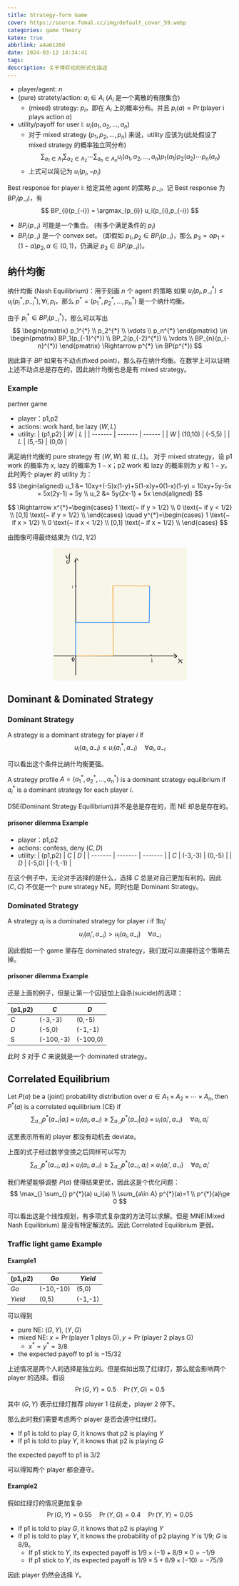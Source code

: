 ```yaml
---
title: Strategy-form Game
cover: https://source.fomal.cc/img/default_cover_59.webp
categories: game theory
katex: true
abbrlink: a4a6120d
date: 2024-03-12 14:34:41
tags:
description: 关于博弈论的形式化描述
---
```


* player/agent: $n$
* (pure) stratety/action: $a_i\in A_i$ ($A_i$ 是一个离散的有限集合)
  * (mixed) strategy: $p_{i}$，即在 $A_i$ 上的概率分布。并且 $p_{i}(a)=\operatorname{Pr}(\text{player i plays action } a)$
* utility/payoff for user i: $u_i(a_1,a_2, \ldots ,a_n)$
  * 对于 mixed strategy $(p_1, p_2, \ldots ,p_{n})$ 来说，utility 应该为(此处假设了 mixed strategy 的概率独立同分布)
  $$
  \sum_{a_1\in A_1}\sum_{a_2\in A_2}\cdots \sum_{a_{n}\in A_{n}} u_i(a_1,a_2, \ldots ,a_n)p_1(a_1)p_2(a_2)\cdots p_n(a_n)
  $$
  * 上式可以简记为 $u_i(p_{i},-p_{i})$

Best response for player i:
给定其他 agent 的策略 $p_{-i}$，记 Best response 为 $BP_{i}(p_{-i})$，有
$$
BP_{i}(p_{-i}) = \argmax_{p_{i}} u_i(p_{i},p_{-i})
$$

* $BP_{i}(p_{-i})$ 可能是一个集合。 (有多个满足条件的 $p_{i}$)
* $BP_{i}(p_{-i})$ 是一个 convex set。 (即假如 $p_1,p_2 \in BP_{i}(p_{-i})$，那么 $p_3=\alpha p_1+(1-\alpha)p_2, \alpha \in (0,1)$，仍满足 $p_3\in BP_{i}(p_{-i})$)。

## 纳什均衡
纳什均衡 (Nash Equilibrium)：用于刻画 $n$ 个 agent 的策略
如果 $u_i(p_{i},p_{-i}^{*})\le u_i(p_{i}^{*},p_{-i}^{*}), \forall i,p_{i}$，那么 $p^{*}=(p_1^{*},p_2^{*}, \ldots ,p_n^{*})$ 是一个纳什均衡。

由于 $p_{i}^{*}\in BP_{i}(p_{-i}^{*})$，那么可以写出
$$
\begin{pmatrix} 
    p_1^{*} \\ p_2^{*} \\ \vdots \\ p_n^{*} 
\end{pmatrix} \in 
\begin{pmatrix} 
    BP_1(p_{-1}^{*})  \\ BP_2(p_{-2}^{*}) \\ \vdots \\ BP_{n}(p_{-n}^{*})
\end{pmatrix} \Rightarrow
p^{*} \in  BP(p^{*})
$$

因此算子 $BP$ 如果有不动点(fixed point)，那么存在纳什均衡。在数学上可以证明上述不动点总是存在的，因此纳什均衡也总是有 mixed strategy。

### Example
partner game
* player：p1,p2
* actions: work hard, be lazy ($W,L$)
* utility:
    | (p1,p2) | $W$     | $L$    |
    | ------- | ------- | ------ |
    | $W$     | (10,10) | (-5,5) |
    | $L$     | (5,-5)  | (0,0)  |

满足纳什均衡的 pure strategy 有 $(W,W)$ 和 $(L,L)$。
对于 mixed strategy，设 p1 work 的概率为 $x$, lazy 的概率为 $1-x$；p2 work 和 lazy 的概率则为 $y$ 和 $1-y$。此时两个 player 的 utility 为：
$$
\begin{aligned}
u_1 &= 10xy+(-5)x(1-y)+5(1-x)y+0(1-x)(1-y) = 10xy+5y-5x = 5x(2y-1) + 5y \\
u_2 &= 5y(2x-1) + 5x
\end{aligned}
$$

$$
\Rightarrow 
x^{*}=\begin{cases}
    1 \text{~ if y > 1/2} \\
    0 \text{~ if y < 1/2} \\
    [0,1] \text{~ if y = 1/2} \\
\end{cases} 
\quad 
y^{*}=\begin{cases}
    1 \text{~ if x > 1/2} \\
    0 \text{~ if x < 1/2} \\
    [0,1] \text{~ if x = 1/2} \\
\end{cases}
$$

由图像可得最终结果为 $(1 /2, 1/2)$

<img src='../../figure/博弈论笔记/partner_game.jpg' width=300 style="display: block; margin-left: auto; margin-right: auto;">

## Dominant & Dominated Strategy
### Dominant Strategy
A strategy is a dominant strategy for player $i$ if 
$$
u_i(a_i,a_{-i})\le u_i(a_i^{*},a_{-i}) \quad \forall a_i, a_{-i}
$$

可以看出这个条件比纳什均衡更强。

A strategy profile $A=(a_1^{*},a_2^{*}, \ldots ,a_n^{*})$ is a dominant strategy equilibrium if $a_i^{*}$ is a dominant strategy for each player $i$.

DSE(Dominant Strategy Equilibrium)并不是总是存在的，而 NE 却总是存在的。

#### prisoner dilemma Example 
* player：p1,p2
* actions: confess, deny ($C,D$)
* utility:
    | (p1,p2) | $C$     | $D$     |
    | ------- | ------- | ------- |
    | $C$     | (-3,-3) | (0,-5)  |
    | $D$     | (-5,0)  | (-1,-1) |

在这个例子中，无论对手选择的是什么，选择 $C$ 总是对自己更加有利的。因此 $(C,C)$ 不仅是一个 pure strategy NE，同时也是 Dominant Strategy。

### Dominated Strategy
A strategy  $a_i$ is a dominated strategy for player $i$ if $\exists a_i'$
$$
u_i(a_i',a_{-i}) > u_i(a_i,a_{-i}) \quad \forall a_{-i}
$$

因此假如一个 game 里存在 dominated strategy，我们就可以直接将这个策略去掉。

#### prisoner dilemma Example 
还是上面的例子，但是让第一个囚徒加上自杀(suicide)的选项：

| (p1,p2) | $C$       | $D$      |
| ------- | --------- | -------- |
| $C$     | (-3,-3)   | (0,-5)   |
| $D$     | (-5,0)    | (-1,-1)  |
| S       | (-100,-3) | (-100,0) |

此时 $S$ 对于 $C$ 来说就是一个 dominated strategy。

## Correlated Equilibrium
Let $P(a)$ be a (joint) probability distribution over $a\in A_1\times A_2\times \cdots \times A_n$, then $P^{*}(a)$ is a correlated equilibrium (CE) if 
$$
\sum_{a_{-i}}p^{*}(a_{-i}|a_i)\times u_i(a_i,a_{-i}) \ge  \sum_{a_{-i}} p^{*}(a_{-i}|a_i)\times u_i(a_i',a_{-i}) \quad \forall a_i,a_i'
$$

这里表示所有的 player 都没有动机去 deviate。

上面的式子经过数学变换之后同样可以写为
$$
\sum_{a_{-i}}p^{*}(a_{-i}, a_i)\times u_i(a_i,a_{-i}) \ge  \sum_{a_{-i}} p^{*}(a_{-i}, a_i)\times u_i(a_i',a_{-i}) \quad \forall a_i,a_i'
$$

我们希望能够调整 $P(a)$ 使得结果更优，因此这是个优化问题：
$$
\max_{} \sum_{} p^{*}(a) u_i(a) \\
\sum_{a\in A} p^{*}(a)=1 \\
p^{*}(a)\ge 0
$$

可以看出这是个线性规划，有多项式复杂度的方法可以求解。但是 MNE(Mixed Nash Equilibrium) 是没有特定解法的。因此 Correlated Equilibrium 更弱。

### Traffic light game Example
#### Example1

| (p1,p2) | $Go$      | $Yield$ |
| ------- | --------- | ------- |
| $Go$    | (-10,-10) | (5,0)   |
| $Yield$ | (0,5)     | (-1,-1) |

可以得到
* pure NE: $(G,Y)$, $(Y,G)$
* mixed NE: $x=\operatorname{Pr}(\text{player 1 plays G}), y=\operatorname{Pr}(\text{player 2 plays G})$
  * $x^{*}=y^{*}=3 /8$
* the expected payoff to p1 is $-15 /32$

上述情况是两个人的选择是独立的。但是假如出现了红绿灯，那么就会影响两个 player 的选择。假设
$$
\operatorname{Pr}(G,Y)=0.5 \quad \operatorname{Pr}(Y,G)=0.5
$$

其中 $(G,Y)$ 表示红绿灯推荐 player 1 往前走，player 2 停下。

那么此时我们需要考虑两个 player 是否会遵守红绿灯。
* If p1 is told to play $G$, it knows that p2 is playing $Y$
* If p1 is told to play $Y$, it knows that p2 is playing $G$

the expected payoff to p1 is $3/2$

可以得知两个 player 都会遵守。

#### Example2
假如红绿灯的情况更加复杂
$$
\operatorname{Pr}(G,Y)=0.55 \quad \operatorname{Pr}(Y,G)=0.4 \quad \operatorname{Pr}(Y,Y)=0.05
$$

* If p1 is told to play $G$, it knows that p2 is playing $Y$
* If p1 is told to play $Y$, it knows the probability of p2 playing $Y$ is $1/9$; $G$ is $8 /9$。
  * If p1 stick to $Y$, its expected payoff is $1 /9 \times (-1) + 8 /9 \times 0 = -1/ 9$
  * If p1 stick to $Y$, its expected payoff is $1 /9 \times 5 + 8 /9 \times (-10) = -75/ 9$

因此 player 仍然会选择 $Y$。


